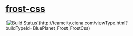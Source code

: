 # [frost-css](https://bitbucket.ciena.com/projects/bp_frost/repos/frost-css)

[![Build Status](http://teamcity.ciena.com/app/rest/builds/buildType:(id:BluePlanet_Frost_FrostCss)/statusIcon)](http://teamcity.ciena.com/viewType.html?buildTypeId=BluePlanet_Frost_FrostCss)

